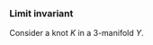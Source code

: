 ### Limit invariant
Consider a knot $K$ in a 3-manifold $Y$. 
<!--stackedit_data:
eyJoaXN0b3J5IjpbLTMyOTE2NTU1Nl19
-->